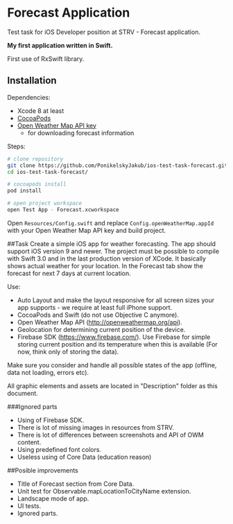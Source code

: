 # Forecast Application
Test task for iOS Developer position at STRV - Forecast application.

<b>My first application written in Swift.</b>

First use of RxSwift library.

## Installation

Dependencies:
 - Xcode 8 at least
 - [CocoaPods](https://cocoapods.org/)
 - [Open Weather Map API key](http://openweathermap.org/)
   - for downloading forecast information

Steps:

```bash
# clone repository
git clone https://github.com/PonikelskyJakub/ios-test-task-forecast.git
cd ios-test-task-forecast/

# cocoapods install
pod install

# open project workspace
open Test App - Forecast.xcworkspace
```

Open `Resources/Config.swift` and replace `Config.openWeatherMap.appId` with your Open Weather Map API key and build project.

##Task
Create a simple iOS app for weather forecasting. The app should support iOS version 9 and newer. The project must be possible to compile with Swift 3.0 and in the last production version of XCode. It basically shows actual weather for your location. In the Forecast tab show the forecast for next 7 days at current location.

Use:
- Auto Layout and make the layout responsive for all screen sizes your app supports - we require at least full iPhone support.
- CocoaPods and Swift (do not use Objective C anymore). 
- Open Weather Map API (http://openweathermap.org/api). 
- Geolocation for determining current position of the device. 
- Firebase SDK (https://www.firebase.com/). Use Firebase for simple storing current position and its temperature when this is available (For now, think only of storing the data).

Make sure you consider and handle all possible states of the app (offline, data not loading, errors etc).

All graphic elements and assets are located in "Description" folder as this document.

###Ignored parts
- Using of Firebase SDK.
- There is lot of missing images in resources from STRV.
- There is lot of differences between screenshots and API of OWM content.
- Using predefined font colors.
- Useless using of Core Data (education reason)

##Posible improvements
- Title of Forecast section from Core Data.
- Unit test for Observable.mapLocationToCityName extension.
- Landscape mode of app.
- UI tests.
- Ignored parts.